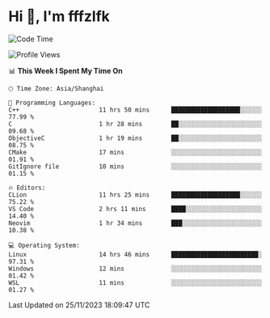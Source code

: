 # Hi 👋, I'm fffzlfk

<!--START_SECTION:waka-->
![Code Time](http://img.shields.io/badge/Code%20Time-602%20hrs%2047%20mins-blue)

![Profile Views](http://img.shields.io/badge/Profile%20Views-0-blue)

📊 **This Week I Spent My Time On** 

```text
🕑︎ Time Zone: Asia/Shanghai

💬 Programming Languages: 
C++                      11 hrs 50 mins      ███████████████████░░░░░░   77.99 % 
C                        1 hr 28 mins        ██░░░░░░░░░░░░░░░░░░░░░░░   09.68 % 
ObjectiveC               1 hr 19 mins        ██░░░░░░░░░░░░░░░░░░░░░░░   08.75 % 
CMake                    17 mins             ░░░░░░░░░░░░░░░░░░░░░░░░░   01.91 % 
GitIgnore file           10 mins             ░░░░░░░░░░░░░░░░░░░░░░░░░   01.15 % 

🔥 Editors: 
CLion                    11 hrs 25 mins      ███████████████████░░░░░░   75.22 % 
VS Code                  2 hrs 11 mins       ████░░░░░░░░░░░░░░░░░░░░░   14.40 % 
Neovim                   1 hr 34 mins        ███░░░░░░░░░░░░░░░░░░░░░░   10.38 % 

💻 Operating System: 
Linux                    14 hrs 46 mins      ████████████████████████░   97.31 % 
Windows                  12 mins             ░░░░░░░░░░░░░░░░░░░░░░░░░   01.42 % 
WSL                      11 mins             ░░░░░░░░░░░░░░░░░░░░░░░░░   01.27 % 
```


 Last Updated on 25/11/2023 18:09:47 UTC
<!--END_SECTION:waka-->
